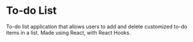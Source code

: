 # To-do List
To-do list application that allows users to add and delete customized to-do items in a list. Made using React, with React Hooks.
